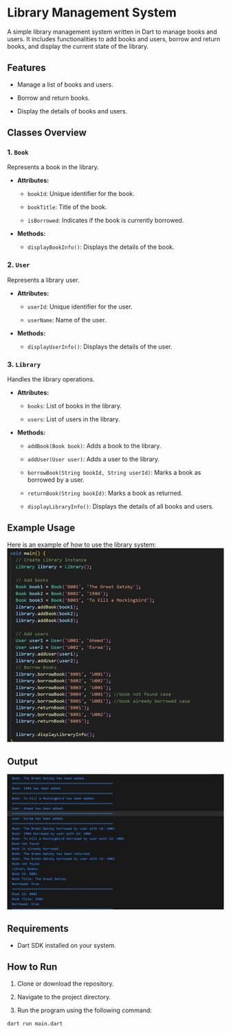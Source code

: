 # Library Management System

A simple library management system written in Dart to manage books and users. It includes functionalities to add books and users, borrow and return books, and display the current state of the library.

## Features

- Manage a list of books and users.
    
- Borrow and return books.
    
- Display the details of books and users.
    

## Classes Overview

### 1. `Book`

Represents a book in the library.

- **Attributes:**
    
    - `bookId`: Unique identifier for the book.
        
    - `bookTitle`: Title of the book.
        
    - `isBorrowed`: Indicates if the book is currently borrowed.
        
- **Methods:**
    
    - `displayBookInfo()`: Displays the details of the book.
        

### 2. `User`

Represents a library user.

- **Attributes:**
    
    - `userId`: Unique identifier for the user.
        
    - `userName`: Name of the user.
        
- **Methods:**
    
    - `displayUserInfo()`: Displays the details of the user.
        

### 3. `Library`

Handles the library operations.

- **Attributes:**
    
    - `books`: List of books in the library.
        
    - `users`: List of users in the library.
        
- **Methods:**
    
    - `addBook(Book book)`: Adds a book to the library.
        
    - `addUser(User user)`: Adds a user to the library.
        
    - `borrowBook(String bookId, String userId)`: Marks a book as borrowed by a user.
        
    - `returnBook(String bookId)`: Marks a book as returned.
        
    - `displayLibraryInfo()`: Displays the details of all books and users.
        

## Example Usage

Here is an example of how to use the library system:
![Usage Screenshot](usage.png)

## Output
![Output Screenshot](output.png)
## Requirements

- Dart SDK installed on your system.
    

## How to Run

1. Clone or download the repository.
    
2. Navigate to the project directory.
    
3. Run the program using the following command:
```
dart run main.dart
```